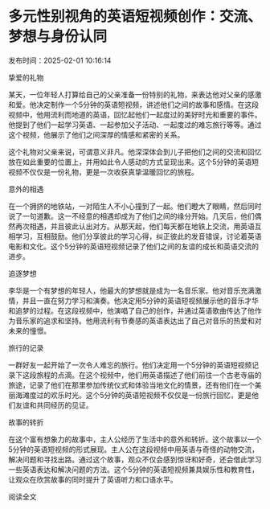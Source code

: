 # 多元性别视角的英语短视频创作：交流、梦想与身份认同

发布时间：2025-02-01 10:16:14

挚爱的礼物

某天，一位年轻人打算给自己的父亲准备一份特别的礼物，来表达他对父亲的感激和爱。他决定制作一个5分钟的英语短视频，讲述他们之间的故事和感情。在这段视频中，他用流利而地道的英语，回忆起他们一起度过的美好时光和重要的事件。他提到了他们一起学习英语、一起参加父子活动、一起度过的难忘旅行等等。通过这个视频，他展示了他们之间深厚的情感和紧密的关系。

这个礼物对父亲来说，可谓意义非凡。他深深体会到儿子把他们之间的交流和回忆放在如此重要的位置上，并用如此令人感动的方式呈现出来。这个5分钟的英语短视频不仅仅是一份礼物，更是一次收获真挚温暖回忆的旅程。

意外的相遇

在一个拥挤的地铁站，一对陌生人不小心撞到了一起。他们瞪大了眼睛，然后同时说了一句道歉。这一不经意的相遇却成为了他们之间的缘分开始。几天后，他们偶然再次相遇，并且彼此认出对方。从那天起，他们每天都在地铁上交流，用英语互相学习，互相鼓励。他们分享彼此的学习心得，纠正彼此的发音错误，讨论着英语电影和文化。这个5分钟的英语短视频记录了他们之间的友谊的成长和英语交流的进步。

追逐梦想

李华是一个有梦想的年轻人，他最大的梦想就是成为一名音乐家。他对音乐充满激情，并且一直在努力学习和演奏。他决定用5分钟的英语短视频展示他的音乐才华和追梦的过程。在这段视频中，他演唱了自己的创作，并通过英语歌曲传达了他作为音乐家的追求和坚持。他用流利有节奏感的英语表达出了自己对音乐的热爱和对未来的憧憬。

旅行的记录

一群好友一起开始了一次令人难忘的旅行。他们决定用一个5分钟的英语短视频记录下这段旅程的点滴。在这个视频中，他们用英语描述了他们前往一个古老寺庙的旅途，记录了他们在那里参加传统仪式和体验当地文化的情景，还有他们在一个美丽海滩度过的欢乐时光。这个5分钟的英语短视频不仅仅是一份旅行回忆，更是他们友谊和共同经历的见证。

故事的转折

在这个富有想象力的故事中，主人公经历了生活中的意外和转折。这个故事以一个5分钟的英语短视频的形式展现。主人公在这段视频中用英语与奇怪的动物交流，解决问题和寻找出路。通过这个故事，观众不仅会感到惊讶和好奇，还会借此学习一些英语表达和解决问题的方法。这个5分钟的英语短视频兼具娱乐性和教育性，让观众在欣赏故事的同时提升了英语听力和口语水平。

阅读全文
